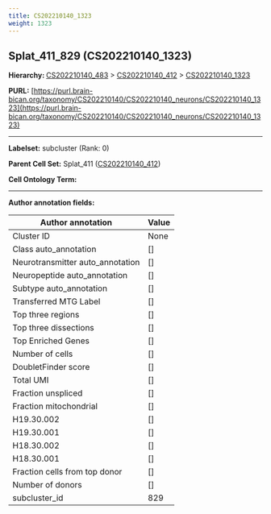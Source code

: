 ```yaml
---
title: CS202210140_1323
weight: 1323
---
```

## Splat_411_829 (CS202210140_1323)
<b>Hierarchy: </b>
[CS202210140_483](../CS202210140_483) >
[CS202210140_412](../CS202210140_412) >
[CS202210140_1323](../CS202210140_1323)

**PURL:** [https://purl.brain-bican.org/taxonomy/CS202210140/CS202210140_neurons/CS202210140_1323](https://purl.brain-bican.org/taxonomy/CS202210140/CS202210140_neurons/CS202210140_1323)

---


**Labelset:** subcluster (Rank: 0)

**Parent Cell Set:** Splat_411 ([CS202210140_412](../CS202210140_412))



**Cell Ontology Term:** 

[MARKER GENES.]: #


---

[TRANSFERRED ANNOTATIONS.]: #


[AUTHOR ANNOTATION FIELDS.]: #


**Author annotation fields:**

| Author annotation | Value |
|-------------------|-------|
|Cluster ID|None|
|Class auto_annotation|[]|
|Neurotransmitter auto_annotation|[]|
|Neuropeptide auto_annotation|[]|
|Subtype auto_annotation|[]|
|Transferred MTG Label|[]|
|Top three regions|[]|
|Top three dissections|[]|
|Top Enriched Genes|[]|
|Number of cells|[]|
|DoubletFinder score|[]|
|Total UMI|[]|
|Fraction unspliced|[]|
|Fraction mitochondrial|[]|
|H19.30.002|[]|
|H19.30.001|[]|
|H18.30.002|[]|
|H18.30.001|[]|
|Fraction cells from top donor|[]|
|Number of donors|[]|
|subcluster_id|829|
